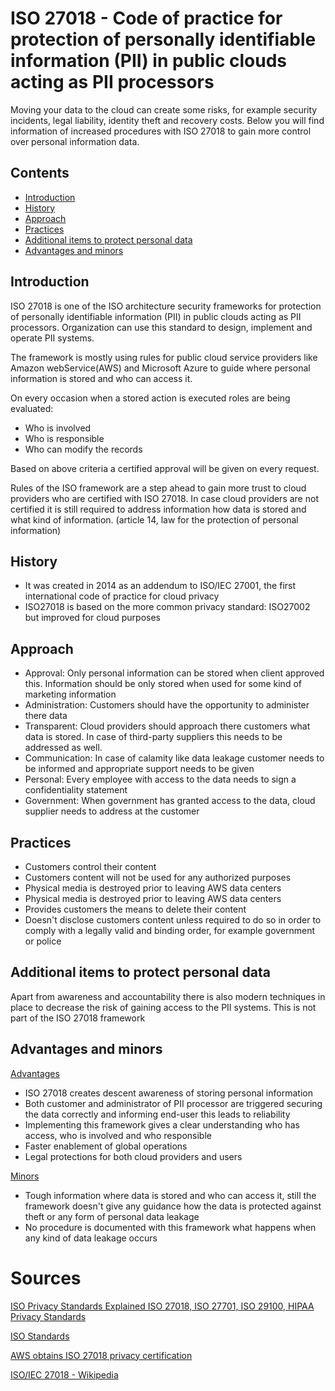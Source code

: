 # ISO 27018 - Code of practice for protection of personally identifiable information (PII) in public clouds acting as PII processors

Moving your data to the cloud can create some risks, for example security incidents, legal liability, identity theft and recovery costs. Below you will find information of increased procedures with ISO 27018 to gain more control over personal information data.

## Contents
* [Introduction](#introduction)
* [History](#history)
* [Approach](#approach)
* [Practices](#practices)
* [Additional items to protect personal data](#additional-items-to-protect-personal-data)
* [Advantages and minors](#majors-and-minors)

## Introduction
ISO 27018 is one of the ISO architecture security frameworks for protection of personally identifiable information (PII) in public clouds acting as PII processors. Organization can use this standard to design, implement and operate PII systems. 

The framework is mostly using rules for public cloud service providers like Amazon webService(AWS) and Microsoft Azure to guide where personal information is stored and who can access it.

On every occasion when a stored action is executed roles are being evaluated:
- Who is involved
- Who is responsible
- Who can modify the records

Based on above criteria a certified approval will be given on every request.

Rules of the ISO framework are a step ahead to gain more trust to cloud providers who are certified with ISO 27018. In case cloud providers are not certified it is still required to address information how data is stored and what kind of information. (article 14, law for the protection of personal information)

## History

* It was created in 2014 as an addendum to ISO/IEC 27001, the first international code of practice for cloud privacy
* ISO27018 is based on the more common privacy standard: ISO27002 but improved for cloud purposes

## Approach

* Approval: Only personal information can be stored when client approved this. Information should be only stored when used for some kind of marketing information
* Administration: Customers should have the opportunity to administer there data
* Transparent: Cloud providers should approach there customers what data is stored. In case of third-party suppliers this needs to be addressed as well.
* Communication: In case of calamity like data leakage customer needs to be informed and appropriate support needs to be given
* Personal: Every employee with access to the data needs to sign a confidentiality statement
* Government: When government has granted access to the data, cloud supplier needs to address at the customer

## Practices

* Customers control their content
* Customers content will not be used for any authorized purposes
* Physical media is destroyed prior to leaving AWS data centers
* Physical media is destroyed prior to leaving AWS data centers
* Provides customers the means to delete their content
* Doesn't disclose customers content unless required to do so in order to comply with a legally valid and binding order, for example government or police

## Additional items to protect personal data

Apart from awareness and accountability there is also modern techniques in place to decrease the risk of gaining access to the PII systems. This is not part of the ISO 27018 framework

## Advantages and minors

<ins>Advantages</ins>
- ISO 27018 creates descent awareness of storing personal information
- Both customer and administrator of PII processor are triggered securing the data correctly and informing end-user this leads to reliability
- Implementing this framework gives a clear understanding who has access, who is involved and who responsible
- Faster enablement of global operations
- Legal protections for both cloud providers and users

<ins>Minors</ins>
- Tough information where data is stored and who can access it, still the framework doesn't give any guidance how the data is protected against theft or any form of personal data leakage
- No procedure is documented with this framework what happens when any kind of data leakage occurs

# Sources
[ISO Privacy Standards Explained ISO 27018, ISO 27701, ISO 29100, HIPAA Privacy Standards](https://www.youtube.com/watch?v=JO3EZFVixMY)

[ISO Standards](https://www.iso.org/standard/76559.html)

[AWS obtains ISO 27018 privacy certification](https://aws.amazon.com/blogs/security/aws-obtains-iso-27018-privacy-certification/)

[ISO/IEC 27018 - Wikipedia](https://en.wikipedia.org/wiki/ISO/IEC_27018#:~:text=It%20was%20created%20in%202014,implement%20controls%20for%20protecting%20PII.)